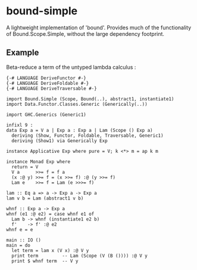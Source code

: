 # bound-simple

A lightweight implementation of 'bound'. Provides much of the functionality of Bound.Scope.Simple, without the large dependency footprint.

## Example 

Beta-reduce a term of the untyped lambda calculus :

```
{-# LANGUAGE DeriveFunctor #-}
{-# LANGUAGE DeriveFoldable #-}
{-# LANGUAGE DeriveTraversable #-}

import Bound.Simple (Scope, Bound(..), abstract1, instantiate1)
import Data.Functor.Classes.Generic (Generically(..))

import GHC.Generics (Generic1)

infixl 9 :
data Exp a = V a | Exp a : Exp a | Lam (Scope () Exp a)
  deriving (Show, Functor, Foldable, Traversable, Generic1)
  deriving (Show1) via Generically Exp

instance Applicative Exp where pure = V; k <*> m = ap k m

instance Monad Exp where
  return = V
  V a      >>= f = f a
  (x :@ y) >>= f = (x >>= f) :@ (y >>= f)
  Lam e    >>= f = Lam (e >>>= f)

lam :: Eq a => a -> Exp a -> Exp a
lam v b = Lam (abstract1 v b)

whnf :: Exp a -> Exp a
whnf (e1 :@ e2) = case whnf e1 of
  Lam b -> whnf (instantiate1 e2 b)
  f'    -> f' :@ e2
whnf e = e

main :: IO ()
main = do
  let term = lam x (V x) :@ V y
  print term         -- Lam (Scope (V (B ()))) :@ V y
  print $ whnf term  -- V y
```
